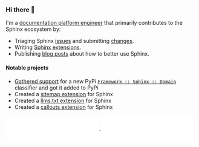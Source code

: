 ### Hi there 👋

I'm a [documentation platform engineer](https://www.linkedin.com/in/jareddillard/) that primarily contributes to the Sphinx ecosystem by:

- Triaging Sphinx [issues](https://github.com/sphinx-doc/sphinx/issues?q=is%3Aissue+commenter%3Ajdillard+) and submitting [changes](https://github.com/sphinx-doc/sphinx/commits?author=jdillard).
- Writing [Sphinx extensions](https://pypi.org/user/logicwon/).
- Publishing [blog posts](https://jareddillard.com/blog/archive#sphinx) about how to better use Sphinx.

#### Notable projects

- [Gathered support](https://github.com/sphinx-doc/sphinx/issues/11562) for a new PyPi [`Framework :: Sphinx :: Domain`](https://github.com/pypa/trove-classifiers/pull/163) classifier and got it added to PyPi
- Created a [sitemap extension](https://github.com/jdillard/sphinx-sitemap) for Sphinx
- Created a [llms.txt extension](https://github.com/jdillard/sphinx-llms-txt) for Sphinx
- Created a [callouts extension](https://github.com/jdillard/sphinx-callouts) for Sphinx

<a href="https://github.com/jdillard">
  <img align="center" width="49%" src="metrics/repositories.svg" alt="Repositories">
</a>
<a href="https://github.com/jdillard">
  <img align="center" width="49%" src="metrics/activity_community.svg" alt="Activity and Community">
</a>
